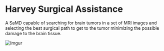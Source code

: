 # Harvey Surgical Assistance

A SaMD capable of searching for brain tumors in a set of MRI images and selecting the best surgical path to get to the tumor minimizing the possible damage to the brain tissue.

![Imgur](https://imgur.com/9yaYtZY)
